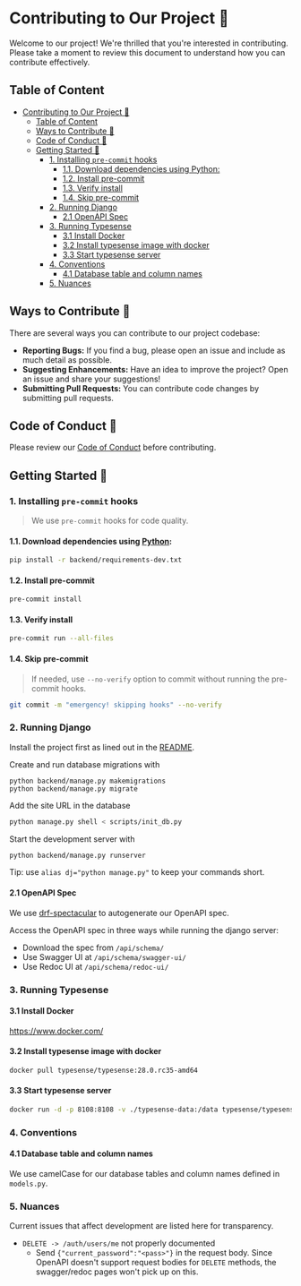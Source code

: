 # Contributing to Our Project 🤝

Welcome to our project! We're thrilled that you're interested in contributing.  
Please take a moment to review this document to understand how you can contribute effectively.

## Table of Content

- [Contributing to Our Project 🤝](#contributing-to-our-project-)
  - [Table of Content](#table-of-content)
  - [Ways to Contribute 🚀](#ways-to-contribute-)
  - [Code of Conduct 📜](#code-of-conduct-)
  - [Getting Started 🏁](#getting-started-)
    - [1. Installing `pre-commit` hooks](#1-installing-pre-commit-hooks)
      - [1.1. Download dependencies using Python:](#11-download-dependencies-using-python)
      - [1.2. Install pre-commit](#12-install-pre-commit)
      - [1.3. Verify install](#13-verify-install)
      - [1.4. Skip pre-commit](#14-skip-pre-commit)
    - [2. Running Django](#2-running-django)
      - [2.1 OpenAPI Spec](#21-openapi-spec)
    - [3. Running Typesense](#3-running-typesense)
      - [3.1 Install Docker](#31-install-docker)
      - [3.2 Install typesense image with docker](#32-install-typesense-image-with-docker)
      - [3.3 Start typesense server](#33-start-typesense-server)
    - [4. Conventions](#4-conventions)
      - [4.1 Database table and column names](#41-database-table-and-column-names)
    - [5. Nuances](#5-nuances)

## Ways to Contribute 🚀

There are several ways you can contribute to our project codebase:

- **Reporting Bugs:** If you find a bug, please open an issue and include as much detail as possible.
- **Suggesting Enhancements:** Have an idea to improve the project? Open an issue and share your suggestions!
- **Submitting Pull Requests:** You can contribute code changes by submitting pull requests.

## Code of Conduct 📜

Please review our [Code of Conduct](CODE_OF_CONDUCT.md) before contributing.

## Getting Started 🏁

### 1. Installing `pre-commit` hooks

> We use `pre-commit` hooks for code quality.

#### 1.1. Download dependencies using [Python](https://www.python.org/downloads/):

```bash
pip install -r backend/requirements-dev.txt
```

#### 1.2. Install pre-commit

```bash
pre-commit install
```

#### 1.3. Verify install

```bash
pre-commit run --all-files
```

<!-- > The `run --all-files` command is handy to use before making commits, or when commits fail the git hook for debugging purposes. -->

#### 1.4. Skip pre-commit

> If needed, use `--no-verify` option to commit without running the pre-commit hooks.

```bash
git commit -m "emergency! skipping hooks" --no-verify
```

### 2. Running Django

Install the project first as lined out in the [README](README.md).

Create and run database migrations with

```
python backend/manage.py makemigrations
python backend/manage.py migrate
```

Add the site URL in the database

```bash
python manage.py shell < scripts/init_db.py
```

Start the development server with

```bash
python backend/manage.py runserver
```

Tip: use `alias dj="python manage.py"` to keep your commands short.

#### 2.1 OpenAPI Spec

We use [drf-spectacular](https://github.com/tfranzel/drf-spectacular) to autogenerate our OpenAPI spec.

Access the OpenAPI spec in three ways while running the django server:

- Download the spec from `/api/schema/`
- Use Swagger UI at `/api/schema/swagger-ui/`
- Use Redoc UI at `/api/schema/redoc-ui/`

### 3. Running Typesense

#### 3.1 Install Docker

https://www.docker.com/

#### 3.2 Install typesense image with docker

```bash
docker pull typesense/typesense:28.0.rc35-amd64
```

#### 3.3 Start typesense server

```bash
docker run -d -p 8108:8108 -v ./typesense-data:/data typesense/typesense:28.0.rc35-amd64 --data-dir /data --api-key=your_secret_key
```

### 4. Conventions

#### 4.1 Database table and column names

We use camelCase for our database tables and column names defined in `models.py`.

### 5. Nuances

Current issues that affect development are listed here for transparency.

- `DELETE -> /auth/users/me` not properly documented
  - Send `{"current_password":"<pass>"}` in the request body. Since OpenAPI doesn't support request bodies for `DELETE` methods, the swagger/redoc pages won't pick up on this.
